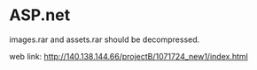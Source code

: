 # ASP.net
images.rar and assets.rar should be decompressed.

web link: http://140.138.144.66/projectB/1071724_new1/index.html
